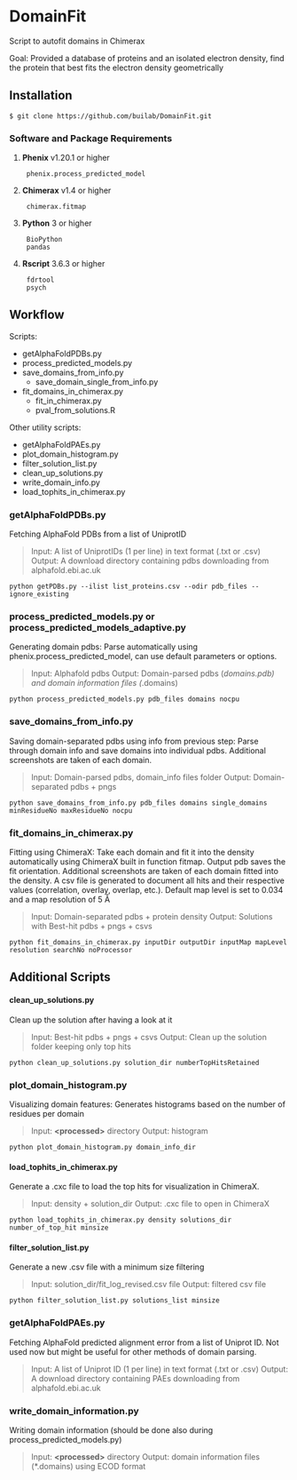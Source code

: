 # DomainFit
Script to autofit domains in Chimerax

Goal: Provided a database of proteins and an isolated electron density, find the protein that best fits the electron density geometrically

## Installation

    $ git clone https://github.com/builab/DomainFit.git

### Software and Package Requirements
1. **Phenix** v1.20.1 or higher
   
        phenix.process_predicted_model
   
2. **Chimerax** v1.4 or higher
   
        chimerax.fitmap

3. **Python** 3 or higher
	
        BioPython
        pandas

6. **Rscript** 3.6.3 or higher  

        fdrtool
        psych
   
## Workflow

Scripts:
- getAlphaFoldPDBs.py
- process_predicted_models.py
- save_domains_from_info.py
    - save_domain_single_from_info.py
- fit_domains_in_chimerax.py
    - fit_in_chimerax.py
    - pval_from_solutions.R
    
Other utility scripts:
- getAlphaFoldPAEs.py
- plot_domain_histogram.py
- filter_solution_list.py
- clean_up_solutions.py
- write_domain_info.py
- load_tophits_in_chimerax.py

### getAlphaFoldPDBs.py
Fetching AlphaFold PDBs from a list of UniprotID

> Input: A list of UniprotIDs (1 per line) in text format (.txt or .csv)
> Output: A download directory containing pdbs downloading from alphafold.ebi.ac.uk

	python getPDBs.py --ilist list_proteins.csv --odir pdb_files --ignore_existing

### process_predicted_models.py or process_predicted_models_adaptive.py
Generating domain pdbs: Parse automatically using phenix.process_predicted_model, can use default parameters or options.

> Input: Alphafold pdbs
> Output: Domain-parsed pdbs (*domains.pdb) and domain information files (*.domains)

	python process_predicted_models.py pdb_files domains nocpu

### save_domains_from_info.py
Saving domain-separated pdbs using info from previous step: Parse through domain info and save domains into individual pdbs. Additional screenshots are taken of each domain.

> Input: Domain-parsed pdbs, domain_info files folder
> Output: Domain-separated pdbs + pngs

	python save_domains_from_info.py pdb_files domains single_domains minResidueNo maxResidueNo nocpu


### fit_domains_in_chimerax.py
Fitting using ChimeraX: Take each domain and fit it into the density automatically using ChimeraX built in function fitmap. Output pdb saves the fit orientation. Additional screenshots are taken of each domain fitted into the density. A csv file is generated to document all hits and their respective values (correlation, overlay, overlap, etc.). Default map level is set to 0.034 and a map resolution of 5 Å

> Input: Domain-separated pdbs + protein density
> Output: Solutions with Best-hit pdbs + pngs + csvs

	python fit_domains_in_chimerax.py inputDir outputDir inputMap mapLevel resolution searchNo noProcessor




## Additional Scripts

#### clean_up_solutions.py
Clean up the solution after having a look at it

> Input: Best-hit pdbs + pngs + csvs
> Output: Clean up the solution folder keeping only top hits

	python clean_up_solutions.py solution_dir numberTopHitsRetained


### plot_domain_histogram.py
Visualizing domain features: Generates histograms based on the number of residues per domain

> Input: **\<processed>** directory
> Output: histogram

	python plot_domain_histogram.py domain_info_dir


#### load_tophits_in_chimerax.py
Generate a .cxc file to load the top hits for visualization in ChimeraX.

> Input: density + solution_dir
> Output: .cxc file to open in ChimeraX

	python load_tophits_in_chimerax.py density solutions_dir number_of_top_hit minsize


#### filter_solution_list.py
Generate a new .csv file with a minimum size filtering

> Input: solution_dir/fit_log_revised.csv file
> Output: filtered csv file

	python filter_solution_list.py solutions_list minsize


### getAlphaFoldPAEs.py
Fetching AlphaFold predicted alignment error from a list of Uniprot ID. Not used now but might be useful for other methods of domain parsing.

> Input: A list of Uniprot ID (1 per line) in text format (.txt or .csv)
> Output: A download directory containing PAEs downloading from alphafold.ebi.ac.uk

### write_domain_information.py
Writing domain information (should be done also during process_predicted_models.py)

> Input: **\<processed>** directory
> Output: domain information files (*.domains) using ECOD format 
